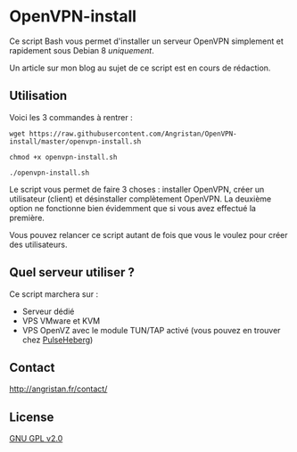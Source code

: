 # OpenVPN-install
Ce script Bash vous permet d'installer un serveur OpenVPN simplement et rapidement sous Debian 8 *uniquement*.

Un article sur mon blog au sujet de ce script est en cours de rédaction.

## Utilisation
Voici les 3 commandes à rentrer :

`wget https://raw.githubusercontent.com/Angristan/OpenVPN-install/master/openvpn-install.sh`

`chmod +x openvpn-install.sh`

`./openvpn-install.sh`

Le script vous permet de faire 3 choses : installer OpenVPN, créer un utilisateur (client) et désinstaller complètement OpenVPN. La deuxième option ne fonctionne bien évidemment que si vous avez effectué la première.

Vous pouvez relancer ce script autant de fois que vous le voulez pour créer des utilisateurs.

## Quel serveur utiliser ?
Ce script marchera sur :
- Serveur dédié
- VPS VMware et KVM
- VPS OpenVZ avec le module TUN/TAP activé (vous pouvez en trouver chez [PulseHeberg](http://manager.pulseheberg.com/aff.php?aff=1204))

## Contact

http://angristan.fr/contact/

## License

[GNU GPL v2.0](https://github.com/Angristan/OpenVPN-install/blob/master/LICENSE)
